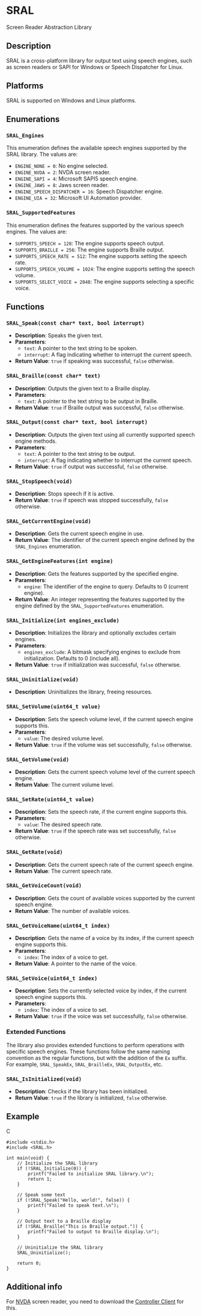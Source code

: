 # SRAL
Screen Reader Abstraction Library
## Description
SRAL is a cross-platform library for output text using speech engines, such as screen readers or SAPI for Windows or Speech Dispatcher for Linux.

## Platforms
SRAL is supported on Windows and Linux platforms.



## Enumerations

### `SRAL_Engines`
This enumeration defines the available speech engines supported by the SRAL library. The values are:
- `ENGINE_NONE = 0`: No engine selected.
- `ENGINE_NVDA = 2`: NVDA screen reader.
- `ENGINE_SAPI = 4`: Microsoft SAPI5 speech engine.
- `ENGINE_JAWS = 8`: Jaws screen reader.
- `ENGINE_SPEECH_DISPATCHER = 16`: Speech Dispatcher engine.
- `ENGINE_UIA = 32`: Microsoft UI Automation provider.

### `SRAL_SupportedFeatures`
This enumeration defines the features supported by the various speech engines. The values are:
- `SUPPORTS_SPEECH = 128`: The engine supports speech output.
- `SUPPORTS_BRAILLE = 256`: The engine supports Braille output.
- `SUPPORTS_SPEECH_RATE = 512`: The engine supports setting the speech rate.
- `SUPPORTS_SPEECH_VOLUME = 1024`: The engine supports setting the speech volume.
- `SUPPORTS_SELECT_VOICE = 2048`: The engine supports selecting a specific voice.

## Functions

### `SRAL_Speak(const char* text, bool interrupt)`
- **Description**: Speaks the given text.
- **Parameters**:
  - `text`: A pointer to the text string to be spoken.
  - `interrupt`: A flag indicating whether to interrupt the current speech.
- **Return Value**: `true` if speaking was successful, `false` otherwise.

### `SRAL_Braille(const char* text)`
- **Description**: Outputs the given text to a Braille display.
- **Parameters**:
  - `text`: A pointer to the text string to be output in Braille.
- **Return Value**: `true` if Braille output was successful, `false` otherwise.

### `SRAL_Output(const char* text, bool interrupt)`
- **Description**: Outputs the given text using all currently supported speech engine methods.
- **Parameters**:
  - `text`: A pointer to the text string to be output.
  - `interrupt`: A flag indicating whether to interrupt the current speech.
- **Return Value**: `true` if output was successful, `false` otherwise.

### `SRAL_StopSpeech(void)`
- **Description**: Stops speech if it is active.
- **Return Value**: `true` if speech was stopped successfully, `false` otherwise.

### `SRAL_GetCurrentEngine(void)`
- **Description**: Gets the current speech engine in use.
- **Return Value**: The identifier of the current speech engine defined by the `SRAL_Engines` enumeration.

### `SRAL_GetEngineFeatures(int engine)`
- **Description**: Gets the features supported by the specified engine.
- **Parameters**:
  - `engine`: The identifier of the engine to query. Defaults to 0 (current engine).
- **Return Value**: An integer representing the features supported by the engine defined by the `SRAL_SupportedFeatures` enumeration.

### `SRAL_Initialize(int engines_exclude)`
- **Description**: Initializes the library and optionally excludes certain engines.
- **Parameters**:
  - `engines_exclude`: A bitmask specifying engines to exclude from initialization. Defaults to 0 (include all).
- **Return Value**: `true` if initialization was successful, `false` otherwise.

### `SRAL_Uninitialize(void)`
- **Description**: Uninitializes the library, freeing resources.

### `SRAL_SetVolume(uint64_t value)`
- **Description**: Sets the speech volume level, if the current speech engine supports this.
- **Parameters**:
  - `value`: The desired volume level.
- **Return Value**: `true` if the volume was set successfully, `false` otherwise.

### `SRAL_GetVolume(void)`
- **Description**: Gets the current speech volume level of the current speech engine.
- **Return Value**: The current volume level.

### `SRAL_SetRate(uint64_t value)`
- **Description**: Sets the speech rate, if the current engine supports this.
- **Parameters**:
  - `value`: The desired speech rate.
- **Return Value**: `true` if the speech rate was set successfully, `false` otherwise.

### `SRAL_GetRate(void)`
- **Description**: Gets the current speech rate of the current speech engine.
- **Return Value**: The current speech rate.

### `SRAL_GetVoiceCount(void)`
- **Description**: Gets the count of available voices supported by the current speech engine.
- **Return Value**: The number of available voices.

### `SRAL_GetVoiceName(uint64_t index)`
- **Description**: Gets the name of a voice by its index, if the current speech engine supports this.
- **Parameters**:
  - `index`: The index of a voice to get.
- **Return Value**: A pointer to the name of the voice.

### `SRAL_SetVoice(uint64_t index)`
- **Description**: Sets the currently selected voice by index, if the current speech engine supports this.
- **Parameters**:
  - `index`: The index of a voice to set.
- **Return Value**: `true` if the voice was set successfully, `false` otherwise.

### Extended Functions

The library also provides extended functions to perform operations with specific speech engines. These functions follow the same naming convention as the regular functions, but with the addition of the `Ex` suffix. For example, `SRAL_SpeakEx`, `SRAL_BrailleEx`, `SRAL_OutputEx`, etc.

### `SRAL_IsInitialized(void)`
- **Description**: Checks if the library has been initialized.
- **Return Value**: `true` if the library is initialized, `false` otherwise.


## Example
C
```
#include <stdio.h>
#include <SRAL.h>

int main(void) {
    // Initialize the SRAL library
    if (!SRAL_Initialize(0)) {
        printf("Failed to initialize SRAL library.\n");
        return 1;
    }

    // Speak some text
    if (!SRAL_Speak("Hello, world!", false)) {
        printf("Failed to speak text.\n");
    }

    // Output text to a Braille display
    if (!SRAL_Braille("This is Braille output.")) {
        printf("Failed to output to Braille display.\n");
    }

    // Uninitialize the SRAL library
    SRAL_Uninitialize();

    return 0;
}

```

## Additional info
For [NVDA](https://github.com/nvaccess/nvda) screen reader, you need to download the [Controller Client](https://www.nvaccess.org/files/nvda/releases/stable/) for this.
